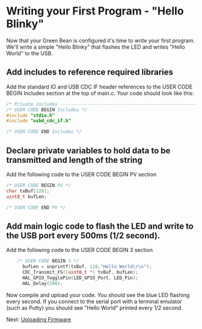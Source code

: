 # Writing your First Program - "Hello Blinky"

Now that your Green Bean is configured it's time to write your first program.  We'll write a simple "Hello Blinky" that flashes the LED and writes "Hello World" to the USB.

## Add includes to reference required libraries

Add the standard IO and USB CDC IF header references to the USER CODE BEGIN Includes section at the top of main.c.  Your code should look like this:

```c
/* Private includes ----------------------------------------------------------*/
/* USER CODE BEGIN Includes */
#include "stdio.h"
#include "usbd_cdc_if.h"

/* USER CODE END Includes */
```

## Declare private variables to hold data to be transmitted and length of the string

Add the following code to the USER CODE BEGIN PV section

```c
/* USER CODE BEGIN PV */
char txBuf[128];
uint8_t bufLen;

/* USER CODE END PV */
```

## Add main logic code to flash the LED and write to the USB port every 500ms (1/2 second).

Add the following code to the USER CODE BEGIN 3 section
```c
    /* USER CODE BEGIN 3 */
	  bufLen = snprintf(txBuf, 128,"Hello World\r\n");
	  CDC_Transmit_FS((uint8_t *) txBuf, bufLen);
	  HAL_GPIO_TogglePin(LED_GPIO_Port, LED_Pin);
	  HAL_Delay(500);
```

Now compile and upload your code.  You should see the blue LED flashing every second.  If you connect to the serial port with a terminal emulator (such as Putty) you should see "Hello World" printed every 1/2 second.

Next:  [Uploading Firmware](/Uploading%20Firmware.md)







